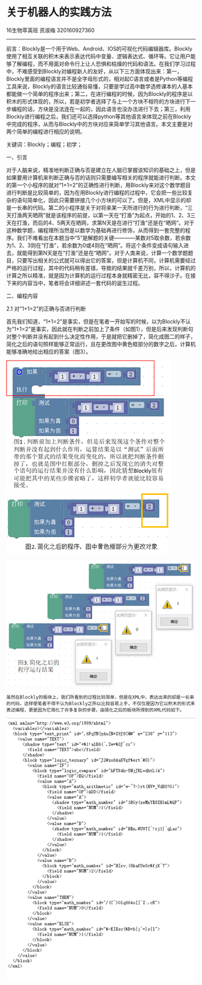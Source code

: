 # 关于机器人的实践方法

16生物萃英班 资淑梅 320160927360

---

前言：Blockly是一个用于Web、Android、IOS的可视化代码编辑器库。Blockly使用了相互关联的积木来表示表达代码中变量、逻辑表达式、循环等。它让用户能够了解编程，而不用面对命令行上让人恐惧和枯燥的代码和语法。在我们学习过程中，不难感受到Blockly对编程新人的友好，从以下三方面体现出来：第一，Blockly里面的编程语言并不是全字母形式的，相对起C语言或者是Python等编程工具来说，Blockly的语言比较通俗易懂，只要是学过高中数学选修课本的人基本都能做一个简单的程序出来；第二，在进行编程的时候，因为Blockly的程序是以积木的形式体现的，所以，若是初学者选择了与上一个方块不相符的方块进行下一步编程的话，方块是没法连在一起的，因此语言也没办法进行下去；第三，利用Blockly进行编程之后，我们还可以选择python等其他语言来体现之前在Blockly中完成的程序，从而与Blockly中的方块对应来简单学习其他语言。本文主要是对两个简单的编程进行相应的说明。

关键词：Blockly；编程；初学；

一、引言

对于人脑来说，精准地判断正确与否是建立在人脑已掌握该知识的基础之上，但是如果要用计算机来判断正确与否的话则只需要编写相关的程序就能进行判断。本文的第一个小程序的就对“1+1=2”的正确性进行判断，用Blockly来对这个数学题目进行判断是比较简单的，因为在用Blockly进行编程的过程中，它会把一些比较复杂的语句简单化，因此只需要拼接几个小方块的可以了。但是，XML中显示的却是一长串的代码。第二的小程序是关于对将来某一天所进行的行为进行判断，“三天打渔两天晒网”就是该程序的前提，以第一天在“打渔”为起点，开始的1、2、3三天在打渔，而后的4、5两天在晒网，求第N天是在进行“打渔”还是在“晒网”。对于这种数学题，编程理所当然是以数学为基础再进行修饰，从而得到一套完整的程序。我们不难看出在本题当中“5”是解题的关键————某数对5取余数，若余数为1、2、3则在“打渔”，若余数为0或4则在“晒网”。将这个条件变成语句输入进去，就能得到第N天是在“打渔”还是在“晒网”。对于人类来说，计算一个数学题题目，只要写出相关的公式就可以得出它的答案，但是计算机不同，计算机需要经过严格的运行过程，其中的代码稍有差错，导致的结果就千差万别，所以，计算机的计算之所以精准，就是因为计算机的运行过程本身就精密无比，容不得沙子。在接下来的内容当中，笔者将会详细讲述一套代码的诞生过程。

二、编程内容

2.1 对“1+1=2”的正确与否进行判断

首先我们知道，“1+1=2”是事实，但是在笔者一开始写的时候，以为Blockly不认为“1+1=2”是事实，因此就在判断之前加上了条件（如图1），但是后来发现判断句对整个判断并没有起到什么决定性作用，于是就把它删掉了，简化成图二的样子，简化之后的语句照样能够正常运行，且在更改图中黄色框部分的数字之后，计算机能够准确地给出相应的答案（图3）。

![](/assets/TE4LE3HV1MY7CSFZ_YP8@VW.png)![](/assets/CY$N%U%%28CHAP%28_J_~%295K%28@D.png)

![](/assets/CG7O6RFCKYRLKE}EJI}GW2R.png)

    虽然在Blockly的板块上，我们所看到的过程比较简单，但是在XML中，表达出来的却是一长串的代码，这样使笔者不得不认为Blockly之所以比较容易上手，不仅仅是因为它以积木的形式来表述编程，更是因为它简化了许多复杂的步骤，由简化之后的板块所得到的XML代码如下。

![](/assets/V80Q24FT{L[VRPVQ68NV8[U.png)

